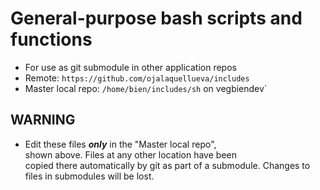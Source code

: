 # General-purpose bash scripts and functions

* For use as git submodule in other application repos
* Remote: `https://github.com/ojalaquellueva/includes`
* Master local repo: `/home/bien/includes/sh` on vegbiendev`

## WARNING

* Edit these files ***only*** in the "Master local repo",   
  shown above. Files at any other location have been   
  copied there automatically by git as part of a submodule.
  Changes to files in submodules will be lost.


